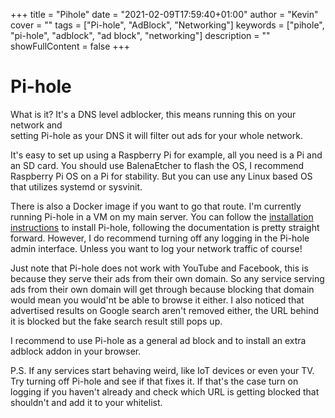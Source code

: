 +++
title = "Pihole"
date = "2021-02-09T17:59:40+01:00"
author = "Kevin"
cover = ""
tags = ["Pi-hole", "AdBlock", "Networking"]
keywords = ["pihole", "pi-hole", "adblock", "ad block", "networking"]
description = ""
showFullContent = false
+++

# Pi-hole
What is it? It's a DNS level adblocker, this means running this on your network and  
setting Pi-hole as your DNS it will filter out ads for your whole network.

It's easy to set up using a Raspberry Pi for example, all you need is a Pi and an SD card. 
You should use BalenaEtcher to flash the OS, I recommend Raspberry Pi OS on a Pi for 
stability. But you can use any Linux based OS that utilizes systemd or sysvinit.

There is also a Docker image if you want to go that route. I'm currently running Pi-hole in 
a VM on my main server. You can follow the [installation instructions](https://docs.pi-hole.net/main/basic-install/) 
to install Pi-hole, following the documentation is pretty straight forward. However, I do 
recommend turning off any logging in the Pi-hole admin interface. Unless you want to log 
your network traffic of course!

Just note that Pi-hole does not work with YouTube and Facebook, this is because they serve 
their ads from their own domain. So any service serving ads from their own domain will get 
through because blocking that domain would mean you would'nt be able to browse it either. 
I also noticed that advertised results on Google search aren't removed either, the URL behind 
it is blocked but the fake search result still pops up.

I recommend to use Pi-hole as a general ad block and to install an extra adblock addon in your 
browser.

P.S. If any services start behaving weird, like IoT devices or even your TV. Try turning off Pi-hole 
and see if that fixes it. If that's the case turn on logging if you haven't already and check which 
URL is getting blocked that shouldn't and add it to your whitelist.
